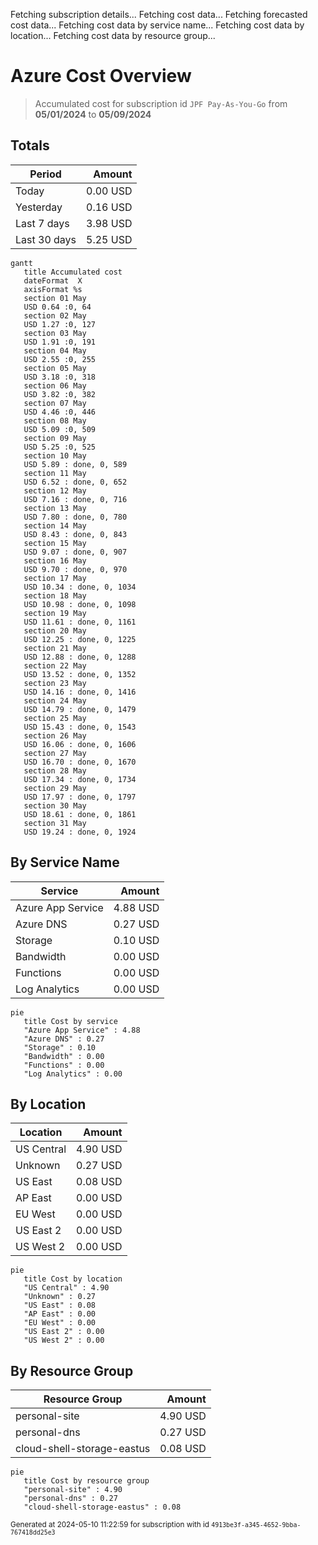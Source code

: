 Fetching subscription details...
Fetching cost data...
Fetching forecasted cost data...
Fetching cost data by service name...
Fetching cost data by location...
Fetching cost data by resource group...
# Azure Cost Overview

> Accumulated cost for subscription id `JPF Pay-As-You-Go` from **05/01/2024** to **05/09/2024**

## Totals

|Period|Amount|
|---|---:|
|Today|0.00 USD|
|Yesterday|0.16 USD|
|Last 7 days|3.98 USD|
|Last 30 days|5.25 USD|

```mermaid
gantt
   title Accumulated cost
   dateFormat  X
   axisFormat %s
   section 01 May
   USD 0.64 :0, 64
   section 02 May
   USD 1.27 :0, 127
   section 03 May
   USD 1.91 :0, 191
   section 04 May
   USD 2.55 :0, 255
   section 05 May
   USD 3.18 :0, 318
   section 06 May
   USD 3.82 :0, 382
   section 07 May
   USD 4.46 :0, 446
   section 08 May
   USD 5.09 :0, 509
   section 09 May
   USD 5.25 :0, 525
   section 10 May
   USD 5.89 : done, 0, 589
   section 11 May
   USD 6.52 : done, 0, 652
   section 12 May
   USD 7.16 : done, 0, 716
   section 13 May
   USD 7.80 : done, 0, 780
   section 14 May
   USD 8.43 : done, 0, 843
   section 15 May
   USD 9.07 : done, 0, 907
   section 16 May
   USD 9.70 : done, 0, 970
   section 17 May
   USD 10.34 : done, 0, 1034
   section 18 May
   USD 10.98 : done, 0, 1098
   section 19 May
   USD 11.61 : done, 0, 1161
   section 20 May
   USD 12.25 : done, 0, 1225
   section 21 May
   USD 12.88 : done, 0, 1288
   section 22 May
   USD 13.52 : done, 0, 1352
   section 23 May
   USD 14.16 : done, 0, 1416
   section 24 May
   USD 14.79 : done, 0, 1479
   section 25 May
   USD 15.43 : done, 0, 1543
   section 26 May
   USD 16.06 : done, 0, 1606
   section 27 May
   USD 16.70 : done, 0, 1670
   section 28 May
   USD 17.34 : done, 0, 1734
   section 29 May
   USD 17.97 : done, 0, 1797
   section 30 May
   USD 18.61 : done, 0, 1861
   section 31 May
   USD 19.24 : done, 0, 1924
```

## By Service Name

|Service|Amount|
|---|---:|
|Azure App Service|4.88 USD|
|Azure DNS|0.27 USD|
|Storage|0.10 USD|
|Bandwidth|0.00 USD|
|Functions|0.00 USD|
|Log Analytics|0.00 USD|

```mermaid
pie
   title Cost by service
   "Azure App Service" : 4.88
   "Azure DNS" : 0.27
   "Storage" : 0.10
   "Bandwidth" : 0.00
   "Functions" : 0.00
   "Log Analytics" : 0.00
```

## By Location

|Location|Amount|
|---|---:|
|US Central|4.90 USD|
|Unknown|0.27 USD|
|US East|0.08 USD|
|AP East|0.00 USD|
|EU West|0.00 USD|
|US East 2|0.00 USD|
|US West 2|0.00 USD|

```mermaid
pie
   title Cost by location
   "US Central" : 4.90
   "Unknown" : 0.27
   "US East" : 0.08
   "AP East" : 0.00
   "EU West" : 0.00
   "US East 2" : 0.00
   "US West 2" : 0.00
```

## By Resource Group

|Resource Group|Amount|
|---|---:|
|personal-site|4.90 USD|
|personal-dns|0.27 USD|
|cloud-shell-storage-eastus|0.08 USD|

```mermaid
pie
   title Cost by resource group
   "personal-site" : 4.90
   "personal-dns" : 0.27
   "cloud-shell-storage-eastus" : 0.08
```

<sup>Generated at 2024-05-10 11:22:59 for subscription with id `4913be3f-a345-4652-9bba-767418dd25e3`</sup>
